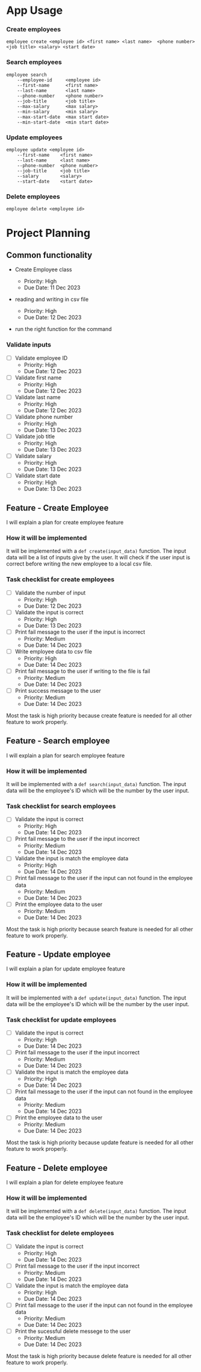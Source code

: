 # App Usage

### Create employees
```
employee create <employee id> <first name> <last name>  <phone number> <job title> <salary> <start date> 
```

### Search employees
```
employee search 
    --employee-id     <employee id>
    --first-name      <first name>
    --last-name       <last name>
    --phone-number    <phone number>
    --job-title       <job title>
    --max-salary      <max salary>
    --min-salary      <min salary>
    --max-start-date  <max start date>
    --min-start-date  <min start date>
```

### Update employees

```
employee update <employee id> 
    --first-name    <first name> 
    --last-name     <last name> 
    --phone-number  <phone number> 
    --job-title     <job title> 
    --salary        <salary> 
    --start-date    <start date> 
```
### Delete employees
```
employee delete <employee id>
```

# Project Planning

## Common functionality
* Create Employee class
    * Priority: High
    * Due Date: 11 Dec 2023 

* reading and writing in csv file
    * Priority: High
    * Due Date: 12 Dec 2023 
* run the right function for the command

### Validate inputs
- [ ] Validate employee ID
    * Priority: High
    * Due Date: 12 Dec 2023 
- [ ] Validate first name
    * Priority: High
    * Due Date: 12 Dec 2023 
- [ ] Validate last name
    * Priority: High
    * Due Date: 12 Dec 2023 
- [ ] Validate phone number
    * Priority: High
    * Due Date: 13 Dec 2023 
- [ ] Validate job title
    * Priority: High
    * Due Date: 13 Dec 2023 
- [ ] Validate salary
    * Priority: High
    * Due Date: 13 Dec 2023 
- [ ] Validate start date
    * Priority: High
    * Due Date: 13 Dec 2023 



## Feature - Create Employee
I will explain a plan for create employee feature

### How it will be implemented
It will be implemented with a `def create(input_data)` function. The input data will be a list of inputs give by the user. It will check if the user input is correct before writing the new employee to a local csv file. 

### Task checklist for create employees
- [ ] Validate the number of input
    * Priority: High
    * Due Date: 12 Dec 2023 
- [ ] Validate the input is correct
    * Priority: High
    * Due Date: 13 Dec 2023 
- [ ] Print fail message to the user if the input is incorrect
    * Priority: Medium
    * Due Date: 14 Dec 2023 
- [ ] Write employee data to csv file
    * Priority: High
    * Due Date: 14 Dec 2023 
- [ ] Print fail message to the user if writing to the file is fail
    * Priority: Medium
    * Due Date: 14 Dec 2023 
- [ ] Print success message to the user
    * Priority: Medium
    * Due Date: 14 Dec 2023 

Most the task is high priority because create feature is needed for all other feature to work properly. 


## Feature - Search employee
I will explain a plan for search employee feature

### How it will be implemented
It will be implemented with a `def search(input_data)` function. The input data will be the employee's ID which will be the number by the user input. 

### Task checklist for search employees
- [ ] Validate the input is correct
    * Priority: High
    * Due Date: 14 Dec 2023 
- [ ] Print fail message to the user if the input incorrect
    * Priority: Medium
    * Due Date: 14 Dec 2023 
- [ ] Validate the input is match the employee data
    * Priority: High
    * Due Date: 14 Dec 2023 
- [ ] Print fail message to the user if the input can not found in the  employee data
    * Priority: Medium
    * Due Date: 14 Dec 2023 
- [ ] Print the employee data to the user
    * Priority: Medium
    * Due Date: 14 Dec 2023 

Most the task is high priority because search feature is needed for all other feature to work properly. 

## Feature - Update employee
I will explain a plan for update employee feature

### How it will be implemented
It will be implemented with a `def update(input_data)` function. The input data will be the employee's ID which will be the number by the user input. 

### Task checklist for update employees
- [ ] Validate the input is correct
    * Priority: High
    * Due Date: 14 Dec 2023 
- [ ] Print fail message to the user if the input incorrect
    * Priority: Medium
    * Due Date: 14 Dec 2023 
- [ ] Validate the input is match the employee data
    * Priority: High
    * Due Date: 14 Dec 2023 
- [ ] Print fail message to the user if the input can not found in the  employee data
    * Priority: Medium
    * Due Date: 14 Dec 2023 
- [ ] Print the employee data to the user
    * Priority: Medium
    * Due Date: 14 Dec 2023 

Most the task is high priority because update feature is needed for all other feature to work properly. 

## Feature - Delete employee
I will explain a plan for delete employee feature

### How it will be implemented
It will be implemented with a `def delete(input_data)` function. The input data will be the employee's ID which will be the number by the user input. 

### Task checklist for delete employees
- [ ] Validate the input is correct
    * Priority: High
    * Due Date: 14 Dec 2023 
- [ ] Print fail message to the user if the input incorrect
    * Priority: Medium
    * Due Date: 14 Dec 2023 
- [ ] Validate the input is match the employee data
    * Priority: High
    * Due Date: 14 Dec 2023 
- [ ] Print fail message to the user if the input can not found in the  employee data
    * Priority: Medium
    * Due Date: 14 Dec 2023 
- [ ] Print the sucessful delete messege to the user
    * Priority: Medium
    * Due Date: 14 Dec 2023 

Most the task is high priority because delete feature is needed for all other feature to work properly. 